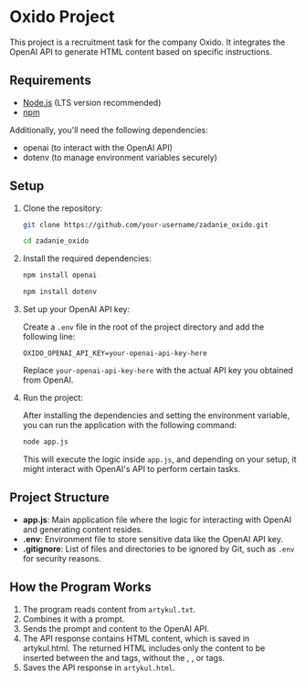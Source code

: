 # Oxido Project

This project is a recruitment task for the company Oxido. It integrates the OpenAI API to generate HTML content based on specific instructions.

## Requirements

- [Node.js](https://nodejs.org/) (LTS version recommended)
- [npm](https://www.npmjs.com/)

Additionally, you'll need the following dependencies:

- openai (to interact with the OpenAI API)
- dotenv (to manage environment variables securely)

## Setup

1. Clone the repository:

   ```bash
   git clone https://github.com/your-username/zadanie_oxido.git
   ```

   ```bash
   cd zadanie_oxido
   ```

2. Install the required dependencies:

   ```bash
   npm install openai
   ```

   ```bash
   npm install dotenv
   ```

3. Set up your OpenAI API key:

   Create a `.env` file in the root of the project directory and add the following line:

   ```env
   OXIDO_OPENAI_API_KEY=your-openai-api-key-here
   ```

   Replace `your-openai-api-key-here` with the actual API key you obtained from OpenAI.

4. Run the project:

   After installing the dependencies and setting the environment variable, you can run the application with the following command:

   ```bash
   node app.js
   ```

   This will execute the logic inside `app.js`, and depending on your setup, it might interact with OpenAI's API to perform certain tasks.

## Project Structure

- **app.js**: Main application file where the logic for interacting with OpenAI and generating content resides.
- **.env**: Environment file to store sensitive data like the OpenAI API key.
- **.gitignore**: List of files and directories to be ignored by Git, such as `.env` for security reasons.

## How the Program Works

1. The program reads content from `artykul.txt`.
2. Combines it with a prompt.
3. Sends the prompt and content to the OpenAI API.
4. The API response contains HTML content, which is saved in artykul.html. The returned HTML includes only the content to be inserted between the <body> and </body> tags, without the <html>, <head>, or <body> tags.
5. Saves the API response in `artykul.html`.
